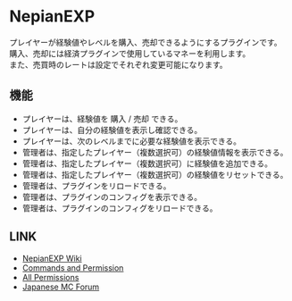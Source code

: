 # NepianEXP
プレイヤーが経験値やレベルを購入、売却できるようにするプラグインです。  
購入、売却には経済プラグインで使用しているマネーを利用します。  
また、売買時のレートは設定でそれぞれ変更可能になります。  

## 機能
* プレイヤーは、経験値を 購入 / 売却 できる。
* プレイヤーは、自分の経験値を表示し確認できる。
* プレイヤーは、次のレベルまでに必要な経験値を表示できる。
* 管理者は、指定したプレイヤー（複数選択可）の経験値情報を表示できる。
* 管理者は、指定したプレイヤー（複数選択可）に経験値を追加できる。
* 管理者は、指定したプレイヤー（複数選択可）の経験値をリセットできる。
* 管理者は、プラグインをリロードできる。
* 管理者は、プラグインのコンフィグを表示できる。
* 管理者は、プラグインのコンフィグをリロードできる。

## LINK
* [NepianEXP Wiki](/Nepian/NepianEXP/wiki)
* [Commands and Permission](/Nepian/NepianEXP/commands)
* [All Permissions](/Nepian/NepianEXP/Permissions)
* [Japanese MC Forum](http://forum.minecraftuser.jp/viewtopic.php?f=38&t=28875)